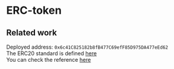 # ERC-token

## Related work
Deployed address: `0x6c41C825182b8fB477C69efF85D975DA477eEd62`  
The ERC20 standard is defined [here](https://eips.ethereum.org/EIPS/eip-20)  
You can check the reference [here](https://www.toptal.com/ethereum/create-erc20-token-tutorial)
